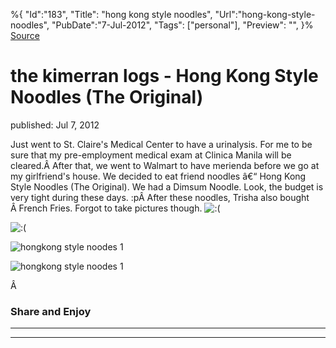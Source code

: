 ﻿%{
    "Id":"183",
    "Title": "hong kong style noodles",
    "Url":"hong-kong-style-noodles",
    "PubDate":"7-Jul-2012",
    "Tags": ["personal"],
    "Preview": "",
}%
[Source](http://markhughneri.com/blog/265/hong-kong-style-noodles/ "Permalink to the kimerran logs - Hong Kong Style Noodles (The Original)")

# the kimerran logs - Hong Kong Style Noodles (The Original)

published: Jul 7, 2012

Just went to St. Claire's Medical Center to have a urinalysis. For me to be sure that my pre-employment medical exam at Clinica Manila will be cleared.Â After that, we went to Walmart to have merienda before we go at my girlfriend's house. We decided to eat friend noodles â€“ Hong Kong Style Noodles (The Original). We had a Dimsum Noodle. Look, the budget is very tight during these days. :pÂ After these noodles, Trisha also bought Â French Fries. Forgot to take pictures though. ![:\(][1]

![:\(][2]

![hongkong style noodes 1][3]

![hongkong style noodes 1][4]

Â 

### Share and Enjoy

* * *

* * *

[1]: http://markhughneri.com/blog/assets/loading.gif
[2]: http://markhughneri.com/blog/wp-includes/images/smilies/icon_sad.gif
[3]: http://markhughneri.com/blog/assets/loading.gif "hongkong style noodes 1"
[4]: http://www.sisigbytes.com/food/wp-content/uploads/sites/2/2012/07/hongkong-style-noodes-1.jpg "hongkong style noodes 1"
